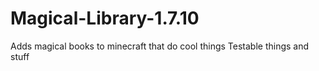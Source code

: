 # Magical-Library-1.7.10
Adds magical books to minecraft that do cool things
Testable things and stuff
